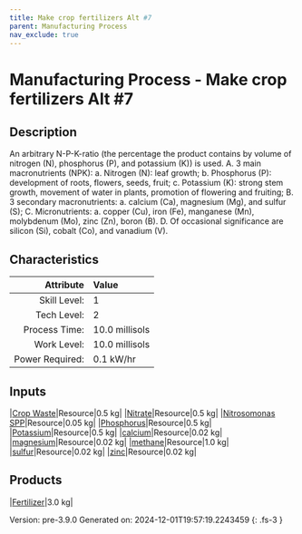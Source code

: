 ```yaml
---
title: Make crop fertilizers Alt #7
parent: Manufacturing Process
nav_exclude: true
---
```

# Manufacturing Process - Make crop fertilizers Alt #7

## Description
 &#10;&#9;&#9;&#9;An arbitrary N-P-K-ratio (the percentage the product contains by volume of nitrogen (N), phosphorus (P), and potassium (K)) is used.&#9;&#9;&#10;&#9;&#9;&#9;A. 3 main macronutrients (NPK):&#10;&#9;&#9;&#9;&#9;a. Nitrogen (N): leaf growth; &#10;&#9;&#9;&#9;&#9;b. Phosphorus (P): development of roots, flowers, seeds, fruit;&#10;&#9;&#9;&#9;&#9;c. Potassium (K): strong stem growth, movement of water in plants, promotion of flowering and fruiting;&#10;&#9;&#9;&#9;B. 3 secondary macronutrients: &#10;&#9;&#9;&#9;&#9;a. calcium (Ca), magnesium (Mg), and sulfur (S);&#10;&#9;&#9;&#9;C. Micronutrients: &#10;&#9;&#9;&#9;&#9;a. copper (Cu), iron (Fe), manganese (Mn), molybdenum (Mo), zinc (Zn), boron (B). &#10;&#9;&#9;&#9;D. Of occasional significance are silicon (Si), cobalt (Co), and vanadium (V).&#10;&#9;&#9;

## Characteristics

| Attribute      | Value |
|--------:|:------|
|Skill Level:|1|
|Tech Level:|2|
|Process Time:|10.0 millisols|
|Work Level:|10.0 millisols|
|Power Required:|0.1 kW/hr|

## Inputs

|[Crop Waste](../resource/crop-waste.html)|Resource|0.5 kg|
|[Nitrate](../resource/nitrate.html)|Resource|0.5 kg|
|[Nitrosomonas SPP](../resource/nitrosomonas-spp.html)|Resource|0.05 kg|
|[Phosphorus](../resource/phosphorus.html)|Resource|0.5 kg|
|[Potassium](../resource/potassium.html)|Resource|0.5 kg|
|[calcium](../resource/calcium.html)|Resource|0.02 kg|
|[magnesium](../resource/magnesium.html)|Resource|0.02 kg|
|[methane](../resource/methane.html)|Resource|1.0 kg|
|[sulfur](../resource/sulfur.html)|Resource|0.02 kg|
|[zinc](../resource/zinc.html)|Resource|0.02 kg|

## Products

|[Fertilizer](../resource/fertilizer.html)|3.0 kg|


Version: pre-3.9.0 Generated on: 2024-12-01T19:57:19.2243459
{: .fs-3 }

